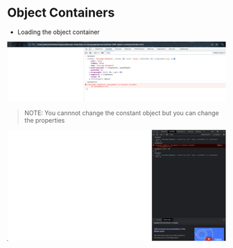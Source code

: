 # Object Containers

- Loading the object container

![img](.images/loading-object-container.png)

> NOTE: You cannnot change the constant object but you can change the properties

![img](.images/image-2023-04-29-11-20-04.png)
